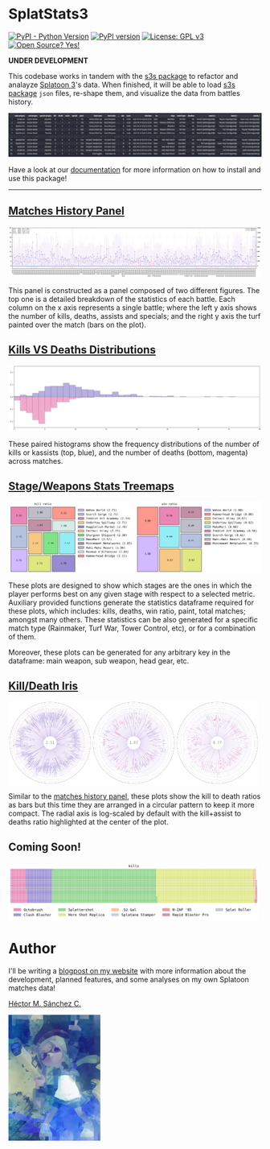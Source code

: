 # SplatStats3

[![PyPI - Python Version](https://img.shields.io/pypi/pyversions/SplatStats)](https://pypi.org/project/SplatStats)
[![PyPI version](https://badge.fury.io/py/SplatStats.svg)](https://badge.fury.io/py/SplatStats)
[![License: GPL v3](https://img.shields.io/badge/License-GPLv3-blue.svg)](https://www.gnu.org/licenses/gpl-3.0)
[![Open Source? Yes!](https://badgen.net/badge/Open%20Source%20%3F/Yes%21/blue?icon=github)](https://github.com/Chipdelmal/MGSurvE)

**UNDER DEVELOPMENT** 

This codebase works in tandem with the [s3s package](https://github.com/frozenpandaman/s3s) to refactor and analayze [Splatoon 3](https://en.wikipedia.org/wiki/Splatoon_3)'s data. When finished, it will be able to load [s3s package](https://github.com/frozenpandaman/s3s) `json` files, re-shape them, and visualize the data from battles history.


![](./docs/img/playerDF.png)

Have a look at our [documentation](https://chipdelmal.github.io/SplatStats/) for more information on how to install and use this package!

<hr>

## [Matches History Panel](https://chipdelmal.github.io/SplatStats/build/html/plots.html#matches-history-panel)

![](./docs/img/bHistory.png)

This panel is constructed as a panel composed of two different figures. The top one is a detailed breakdown of the statistics of each battle. Each column on the x axis represents a single battle; where the left y axis shows the number of kills, deaths, assists and specials; and the right y axis the turf painted over the match (bars on the plot).

## [Kills VS Deaths Distributions](https://chipdelmal.github.io/SplatStats/build/html/plots.html#matches-history-panel)

![](./docs/img/kdHistogram.png)

These paired histograms show the frequency distributions of the number of kills or kassists (top, blue), and the number of deaths (bottom, magenta) across matches.

## [Stage/Weapons Stats Treemaps](https://chipdelmal.github.io/SplatStats/build/html/plots.html#stats-treemaps)

<img src="./docs/img/treemapA.png" width="50%" align="middle"><img src="./docs/img/treemapB.png" width="50%" align="middle">

These plots are designed to show which stages are the ones in which the player performs best on any given stage with respect to a selected metric. Auxiliary provided functions generate the statistics dataframe required for these plots, which includes: kills, deaths, win ratio, paint, total matches; amongst many others. These statistics can be also generated for a specific match type (Rainmaker, Turf War, Tower Control, etc), or for a combination of them.

<!-- <img src="./docs/img/treemapD.png" width="50%" align="middle"><img src="./docs/img/treemapC.png" width="50%" align="middle"> -->

Moreover, these plots can be generated for any arbitrary key in the dataframe: main weapon, sub weapon, head gear, etc.

## [Kill/Death Iris](https://chipdelmal.github.io/SplatStats/build/html/plots.html#kill-to-deaths-iris)

<img src="./docs/img/IrisA.png" width="33%" align="middle"><img src="./docs/img/IrisC.png" width="33%" align="middle"><img src="./docs/img/IrisB.png" width="33%" align="middle">

Similar to the [matches history panel](https://chipdelmal.github.io/SplatStats/build/html/plots.html#matches-history-panel), these plots show the kill to death ratios as bars but this time they are arranged in a circular pattern to keep it more compact. The radial axis is log-scaled by default with the kill+assist to deaths ratio highlighted at the center of the plot.

## Coming Soon!

<img src="./docs/img/waffle.png" width="99%" align="middle"><br>


# Author

I'll be writing a [blogpost on my website](https://chipdelmal.github.io/dataViz/2022-09-26-SplatStats.html) with more information about the development, planned features, and some analyses on my own Splatoon matches data!


[Héctor M. Sánchez C.](http://chipdelmal.github.io)

<img src="https://github.com/Chipdelmal/SplatStats/blob/main/docs/img/chip.jpg?raw=true" height="250px" align="middle">
